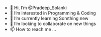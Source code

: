 - 👋 Hi, I’m @Pradeep_Solanki
- 👀 I’m interested in Programming & Coding
- 🌱 I’m currently learning Somthing new
- 💞️ I’m looking to collaborate on new things
- 📫 How to reach me ...

<!---
Renoxr/Renoxr is a ✨ special ✨ repository because its `README.md` (this file) appears on your GitHub profile.
You can click the Preview link to take a look at your changes.
--->
